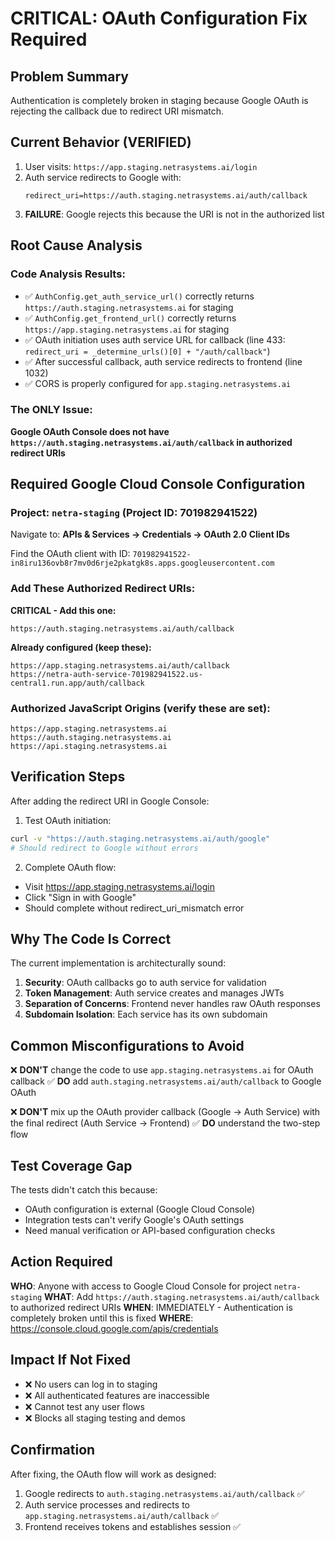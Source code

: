 # CRITICAL: OAuth Configuration Fix Required

## Problem Summary
Authentication is completely broken in staging because Google OAuth is rejecting the callback due to redirect URI mismatch.

## Current Behavior (VERIFIED)

1. User visits: `https://app.staging.netrasystems.ai/login`
2. Auth service redirects to Google with:
   ```
   redirect_uri=https://auth.staging.netrasystems.ai/auth/callback
   ```
3. **FAILURE**: Google rejects this because the URI is not in the authorized list

## Root Cause Analysis

### Code Analysis Results:
- ✅ `AuthConfig.get_auth_service_url()` correctly returns `https://auth.staging.netrasystems.ai` for staging
- ✅ `AuthConfig.get_frontend_url()` correctly returns `https://app.staging.netrasystems.ai` for staging  
- ✅ OAuth initiation uses auth service URL for callback (line 433: `redirect_uri = _determine_urls()[0] + "/auth/callback"`)
- ✅ After successful callback, auth service redirects to frontend (line 1032)
- ✅ CORS is properly configured for `app.staging.netrasystems.ai`

### The ONLY Issue:
**Google OAuth Console does not have `https://auth.staging.netrasystems.ai/auth/callback` in authorized redirect URIs**

## Required Google Cloud Console Configuration

### Project: `netra-staging` (Project ID: 701982941522)

Navigate to: **APIs & Services → Credentials → OAuth 2.0 Client IDs**

Find the OAuth client with ID: `701982941522-in8iru136ovb8r7mv0d6rje2pkatgk8s.apps.googleusercontent.com`

### Add These Authorized Redirect URIs:

**CRITICAL - Add this one:**
```
https://auth.staging.netrasystems.ai/auth/callback
```

**Already configured (keep these):**
```
https://app.staging.netrasystems.ai/auth/callback
https://netra-auth-service-701982941522.us-central1.run.app/auth/callback
```

### Authorized JavaScript Origins (verify these are set):
```
https://app.staging.netrasystems.ai
https://auth.staging.netrasystems.ai
https://api.staging.netrasystems.ai
```

## Verification Steps

After adding the redirect URI in Google Console:

1. Test OAuth initiation:
```bash
curl -v "https://auth.staging.netrasystems.ai/auth/google"
# Should redirect to Google without errors
```

2. Complete OAuth flow:
- Visit https://app.staging.netrasystems.ai/login
- Click "Sign in with Google"
- Should complete without redirect_uri_mismatch error

## Why The Code Is Correct

The current implementation is architecturally sound:

1. **Security**: OAuth callbacks go to auth service for validation
2. **Token Management**: Auth service creates and manages JWTs
3. **Separation of Concerns**: Frontend never handles raw OAuth responses
4. **Subdomain Isolation**: Each service has its own subdomain

## Common Misconfigurations to Avoid

❌ **DON'T** change the code to use `app.staging.netrasystems.ai` for OAuth callback
✅ **DO** add `auth.staging.netrasystems.ai/auth/callback` to Google OAuth

❌ **DON'T** mix up the OAuth provider callback (Google → Auth Service) with the final redirect (Auth Service → Frontend)
✅ **DO** understand the two-step flow

## Test Coverage Gap

The tests didn't catch this because:
- OAuth configuration is external (Google Cloud Console)
- Integration tests can't verify Google's OAuth settings
- Need manual verification or API-based configuration checks

## Action Required

**WHO**: Anyone with access to Google Cloud Console for project `netra-staging`
**WHAT**: Add `https://auth.staging.netrasystems.ai/auth/callback` to authorized redirect URIs
**WHEN**: IMMEDIATELY - Authentication is completely broken until this is fixed
**WHERE**: https://console.cloud.google.com/apis/credentials

## Impact If Not Fixed

- ❌ No users can log in to staging
- ❌ All authenticated features are inaccessible
- ❌ Cannot test any user flows
- ❌ Blocks all staging testing and demos

## Confirmation

After fixing, the OAuth flow will work as designed:
1. Google redirects to `auth.staging.netrasystems.ai/auth/callback` ✅
2. Auth service processes and redirects to `app.staging.netrasystems.ai/auth/callback` ✅
3. Frontend receives tokens and establishes session ✅